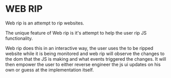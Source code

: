 # WEB RIP

Web rip is an attempt to rip websites.

The unique feature of Web rip is it's attempt to help the user rip JS functionality.

Web rip does this in an interactive way, the user uses the to be ripped website while it is being monitored and web rip will observe the changes to the dom that the JS is making and what events triggered the changes. It will then empower the user to either reverse engineer the js ui updates on his own or guess at the implementation itself.